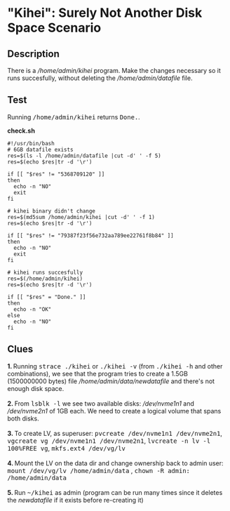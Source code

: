 # "Kihei": Surely Not Another Disk Space Scenario

## Description

There is a <i>/home/admin/kihei</i> program. Make the changes necessary so it runs succesfully, without deleting the <i>/home/admin/datafile</i> file.

## Test

Running <kbd>/home/admin/kihei</kbd> returns <kbd>Done.</kbd>.

<b>check.sh</b>

```
#!/usr/bin/bash
# 6GB datafile exists
res=$(ls -l /home/admin/datafile |cut -d' ' -f 5)
res=$(echo $res|tr -d '\r')

if [[ "$res" != "5368709120" ]]
then
  echo -n "NO"
  exit
fi

# kihei binary didn't change
res=$(md5sum /home/admin/kihei |cut -d' ' -f 1)
res=$(echo $res|tr -d '\r')

if [[ "$res" != "79387f23f56e732aa789ee22761f8b84" ]]
then
  echo -n "NO"
  exit
fi

# kihei runs succesfully
res=$(/home/admin/kihei)
res=$(echo $res|tr -d '\r')

if [[ "$res" = "Done." ]]
then
  echo -n "OK"
else
  echo -n "NO"
fi
```

## Clues

<b>1. </b>Running <kbd>strace ./kihei</kbd> or <kbd>./kihei -v</kbd> (from <kbd>./kihei -h</kbd> and other combinations), we see that the program tries to create a 1.5GB (1500000000 bytes) file <i>/home/admin/data/newdatafile</i> and there's not enough disk space.<br><br>
<b>2. </b>From <kbd>lsblk -l</kbd> we see two available disks: <i>/dev/nvme1n1</i> and <i>/dev/nvme2n1</i> of 1GB each. We need to create a logical volume that spans both disks.<br><br>
<b>3. </b>To create LV, as superuser: <kbd>pvcreate /dev/nvme1n1 /dev/nvme2n1</kbd>, <kbd>vgcreate vg /dev/nvme1n1 /dev/nvme2n1</kbd>, <kbd>lvcreate -n lv -l 100%FREE vg</kbd>, <kbd>mkfs.ext4 /dev/vg/lv</kbd><br><br>
<b>4. </b>Mount the LV on the data dir and change ownership back to admin user: <kbd>mount /dev/vg/lv /home/admin/data</kbd> , <kbd>chown -R admin: /home/admin/data</kbd><br><br>
<b>5. </b>Run <kbd>~/kihei</kbd> as admin (program can be run many times since it deletes the <i>newdatafile</i> if it exists before re-creating it)